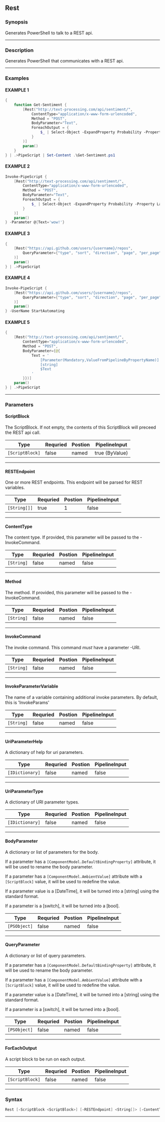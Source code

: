 
Rest
----
### Synopsis
Generates PowerShell to talk to a REST api.

---
### Description

Generates PowerShell that communicates with a REST api.

---
### Examples
#### EXAMPLE 1
```PowerShell
{
    function Get-Sentiment {
        [Rest("http://text-processing.com/api/sentiment/",
            ContentType="application/x-www-form-urlencoded",
            Method = "POST",
            BodyParameter="Text",
            ForeachOutput = {
                $_ | Select-Object -ExpandProperty Probability -Property Label
            }
        )]
        param()
    } 
} | .>PipeScript | Set-Content .\Get-Sentiment.ps1
```

#### EXAMPLE 2
```PowerShell
Invoke-PipeScript {
    [Rest("http://text-processing.com/api/sentiment/",
        ContentType="application/x-www-form-urlencoded",
        Method = "POST",
        BodyParameter="Text",
        ForeachOutput = {
            $_ | Select-Object -ExpandProperty Probability -Property Label
        }
    )]
    param()
} -Parameter @{Text='wow!'}
```

#### EXAMPLE 3
```PowerShell
{
    [Rest("https://api.github.com/users/{username}/repos",
        QueryParameter={"type", "sort", "direction", "page", "per_page"}
    )]
    param()
} | .>PipeScript
```

#### EXAMPLE 4
```PowerShell
Invoke-PipeScript {
    [Rest("https://api.github.com/users/{username}/repos",
        QueryParameter={"type", "sort", "direction", "page", "per_page"}
    )]
    param()
} -UserName StartAutomating
```

#### EXAMPLE 5
```PowerShell
{
    [Rest("http://text-processing.com/api/sentiment/",
        ContentType="application/x-www-form-urlencoded",
        Method = "POST",
        BodyParameter={@{
            Text = '
                [Parameter(Mandatory,ValueFromPipelineByPropertyName)]
                [string]
                $Text
            '
        }})]
    param()
} | .>PipeScript
```

---
### Parameters
#### **ScriptBlock**

The ScriptBlock.
If not empty, the contents of this ScriptBlock will preceed the REST api call.



|Type               |Requried|Postion|PipelineInput |
|-------------------|--------|-------|--------------|
|```[ScriptBlock]```|false   |named  |true (ByValue)|
---
#### **RESTEndpoint**

One or more REST endpoints.  This endpoint will be parsed for REST variables.



|Type            |Requried|Postion|PipelineInput|
|----------------|--------|-------|-------------|
|```[String[]]```|true    |1      |false        |
---
#### **ContentType**

The content type.  If provided, this parameter will be passed to the -InvokeCommand.



|Type          |Requried|Postion|PipelineInput|
|--------------|--------|-------|-------------|
|```[String]```|false   |named  |false        |
---
#### **Method**

The method.  If provided, this parameter will be passed to the -InvokeCommand.



|Type          |Requried|Postion|PipelineInput|
|--------------|--------|-------|-------------|
|```[String]```|false   |named  |false        |
---
#### **InvokeCommand**

The invoke command.  This command _must_ have a parameter -URI.



|Type          |Requried|Postion|PipelineInput|
|--------------|--------|-------|-------------|
|```[String]```|false   |named  |false        |
---
#### **InvokeParameterVariable**

The name of a variable containing additional invoke parameters.
By default, this is 'InvokeParams'



|Type          |Requried|Postion|PipelineInput|
|--------------|--------|-------|-------------|
|```[String]```|false   |named  |false        |
---
#### **UriParameterHelp**

A dictionary of help for uri parameters.



|Type               |Requried|Postion|PipelineInput|
|-------------------|--------|-------|-------------|
|```[IDictionary]```|false   |named  |false        |
---
#### **UriParameterType**

A dictionary of URI parameter types.



|Type               |Requried|Postion|PipelineInput|
|-------------------|--------|-------|-------------|
|```[IDictionary]```|false   |named  |false        |
---
#### **BodyParameter**

A dictionary or list of parameters for the body.


If a parameter has a ```[ComponentModel.DefaultBindingProperty]``` attribute,
it will be used to rename the body parameter.


If a parameter has a ```[ComponentModel.AmbientValue]``` attribute with a ```[ScriptBlock]``` value,
it will be used to redefine the value.


If a parameter value is a [DateTime], it will be turned into a [string] using the standard format.

If a parameter is a [switch], it will be turned into a [bool].



|Type            |Requried|Postion|PipelineInput|
|----------------|--------|-------|-------------|
|```[PSObject]```|false   |named  |false        |
---
#### **QueryParameter**

A dictionary or list of query parameters.


If a parameter has a ```[ComponentModel.DefaultBindingProperty]``` attribute,
it will be used to rename the body parameter.


If a parameter has a ```[ComponentModel.AmbientValue]``` attribute with a ```[ScriptBlock]``` value,
it will be used to redefine the value.


If a parameter value is a [DateTime], it will be turned into a [string] using the standard format.

If a parameter is a [switch], it will be turned into a [bool].



|Type            |Requried|Postion|PipelineInput|
|----------------|--------|-------|-------------|
|```[PSObject]```|false   |named  |false        |
---
#### **ForEachOutput**

A script block to be run on each output.



|Type               |Requried|Postion|PipelineInput|
|-------------------|--------|-------|-------------|
|```[ScriptBlock]```|false   |named  |false        |
---
### Syntax
```PowerShell
Rest [-ScriptBlock <ScriptBlock>] [-RESTEndpoint] <String[]> [-ContentType <String>] [-Method <String>] [-InvokeCommand <String>] [-InvokeParameterVariable <String>] [-UriParameterHelp <IDictionary>] [-UriParameterType <IDictionary>] [-BodyParameter <PSObject>] [-QueryParameter <PSObject>] [-ForEachOutput <ScriptBlock>] [<CommonParameters>]
```
---


